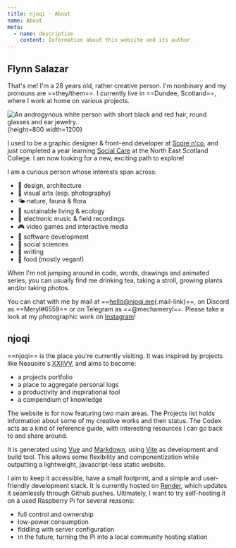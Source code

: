 ```yaml
---
title: njoqi · About
name: About
meta:
  - name: description
    content: Information about this website and its author.
---
```


<article-header v-bind="frontmatter" />

## Flynn Salazar

That's me! I'm a 28 years old, rather creative person. I'm nonbinary and my pronouns are ==they/them==. I currently live in ==Dundee, Scotland==, where I work at home on various projects.

![An androgynous white person with short black and red hair, round glasses and ear jewelry.](/assets/images/about/flynn.jpg){height=800 width=1200}

I used to be a graphic designer & front-end developer at [Score n'co](https://scorenco.com "A platform for sports fans at all levels of play"), and just completed a year learning [Social Care](https://www.nescol.ac.uk/courses/social-care-scqf-level-6/ "Providing care, protection and support to people") at the North East Scotland College. I am now looking for a new, exciting path to explore!

I am a curious person whose interests span across:

- 📐 design, architecture
- 🎨 visual arts (esp. photography)
- 🌤 nature, fauna &amp; flora
- 🌿 sustainable living &amp; ecology
- 🎵 electronic music &amp; field recordings
- 🎮 video games and interactive media
- 💾 software development
- 📕 social sciences
- 📜 writing
- 🍜 food (mostly vegan!)

When I'm not jumping around in code, words, drawings and animated series, you can usually find me <router-link to="/codex/tea">drinking tea</router-link>, taking a stroll, growing plants and/or taking <router-link to="/projects/photographie">photos</router-link>.

You can chat with me by mail at ==[hello@njoqi.me](mailto:hello@njoqi.me){.mail-link}==, on Discord as ==Meryl#6559== or on Telegram as ==@mechameryl==. Please take a look at my photographic work on [Instagram](https://www.instagram.com/meryl.shoots/)!

## njoqi

==njoqi== is the place you're currently visiting. It was inspired by projects like Neauoire's [XXIIVV](https://wiki.xxiivv.com/), and aims to become:

- a projects portfolio
- a place to aggregate personal logs
- a productivity and inspirational tool
- a compendium of knowledge 

The website is for now featuring two main areas. The <router-link to="/">Projects</router-link> list holds information about some of my creative works and their status. The <router-link to="/codex/">Codex</router-link> acts as a kind of reference guide, with interesting resources I can go back to and share around.

It is generated using [Vue](https://vuejs.org/) and [Markdown](https://en.wikipedia.org/wiki/Markdown), using [Vite](https://vitejs.dev/) as development and build tool. This allows some flexibility and componentization while outputting a lightweight, javascript-less static website.

I aim to keep it accessible, have a small footprint, and a simple and user-friendly development stack. It is currently hosted on [Render](), which updates it seamlessly through Github pushes. Ultimately, I want to try self-hosting it on a used Raspberry Pi for several reasons:
- full control and ownership
-  low-power consumption
- fiddling with server configuration
- in the future, turning the Pi into a local community hosting station

<script setup>
  import ArticleHeader from '../../components/article-header.vue'
</script>